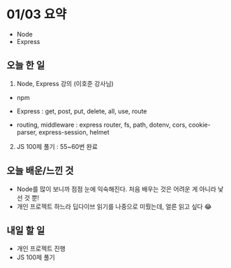 # 01/03 요약
- Node
- Express

## 오늘 한 일
1. Node, Express 강의 (이호준 강사님)

- npm

- Express : get, post, put, delete, all, use, route

- routing, middleware : express router, fs, path, dotenv, cors, cookie-parser, express-session, helmet

2. JS 100제 풀기 : 55~60번 완료

## 오늘 배운/느낀 것
- Node를 많이 보니까 점점 눈에 익숙해진다. 처음 배우는 것은 어려운 게 아니라 낯선 것 뿐!
- 개인 프로젝트 하느라 딥다이브 읽기를 나중으로 미뤘는데, 얼른 읽고 싶다 😂

## 내일 할 일
- 개인 프로젝트 진행
- JS 100제 풀기

